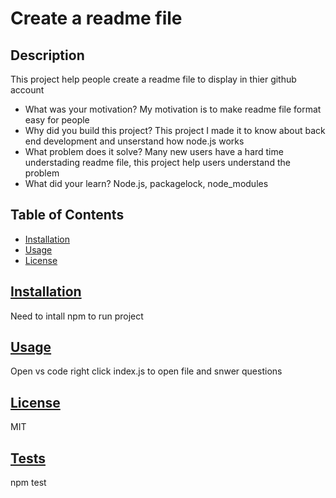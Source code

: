 # Create a readme file 

  ## Description
This project help people create a readme file to display in thier github account

  - What was your motivation?
  My motivation is to make readme file format easy for people 
  - Why did you build this project?
   This project I made it to know about back end development and unserstand how node.js works 
  - What problem does it solve?
  Many new users have a hard time understading readme file, this project help users understand the problem 
  - What did your learn?
  Node.js, packagelock, node_modules 

  ## Table of Contents
  * [Installation](#installation)
  * [Usage](#usage)
  * [License](#license)

  ## [Installation](#table-of-contents)
  Need to intall npm to run project 

  ## [Usage](#table-of-contents)
  Open vs code right click index.js to open file and snwer questions
  
  ## [License](#table-of-contents)
  MIT
  
 
  
  ## [Tests](#table-of-contents)
  npm test

